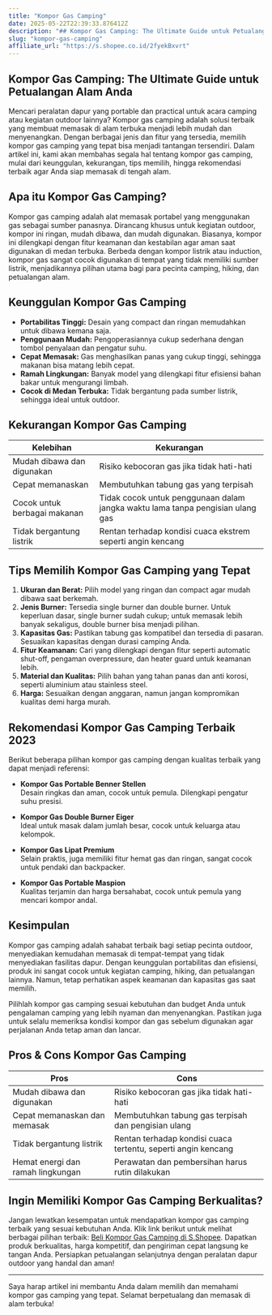 ```yaml
---
title: "Kompor Gas Camping"
date: 2025-05-22T22:39:33.876412Z
description: "## Kompor Gas Camping: The Ultimate Guide untuk Petualangan Alam Anda..."
slug: "kompor-gas-camping"
affiliate_url: "https://s.shopee.co.id/2fyekBxvrt"
---
```

## Kompor Gas Camping: The Ultimate Guide untuk Petualangan Alam Anda

Mencari peralatan dapur yang portable dan practical untuk acara camping atau kegiatan outdoor lainnya? Kompor gas camping adalah solusi terbaik yang membuat memasak di alam terbuka menjadi lebih mudah dan menyenangkan. Dengan berbagai jenis dan fitur yang tersedia, memilih kompor gas camping yang tepat bisa menjadi tantangan tersendiri. Dalam artikel ini, kami akan membahas segala hal tentang kompor gas camping, mulai dari keunggulan, kekurangan, tips memilih, hingga rekomendasi terbaik agar Anda siap memasak di tengah alam.

## Apa itu Kompor Gas Camping?

Kompor gas camping adalah alat memasak portabel yang menggunakan gas sebagai sumber panasnya. Dirancang khusus untuk kegiatan outdoor, kompor ini ringan, mudah dibawa, dan mudah digunakan. Biasanya, kompor ini dilengkapi dengan fitur keamanan dan kestabilan agar aman saat digunakan di medan terbuka. Berbeda dengan kompor listrik atau induction, kompor gas sangat cocok digunakan di tempat yang tidak memiliki sumber listrik, menjadikannya pilihan utama bagi para pecinta camping, hiking, dan petualangan alam.

## Keunggulan Kompor Gas Camping

- **Portabilitas Tinggi:** Desain yang compact dan ringan memudahkan untuk dibawa kemana saja.
- **Penggunaan Mudah:** Pengoperasiannya cukup sederhana dengan tombol penyalaan dan pengatur suhu.
- **Cepat Memasak:** Gas menghasilkan panas yang cukup tinggi, sehingga makanan bisa matang lebih cepat.
- **Ramah Lingkungan:** Banyak model yang dilengkapi fitur efisiensi bahan bakar untuk mengurangi limbah.
- **Cocok di Medan Terbuka:** Tidak bergantung pada sumber listrik, sehingga ideal untuk outdoor.

## Kekurangan Kompor Gas Camping

| Kelebihan | Kekurangan |
|------------|--------------|
| Mudah dibawa dan digunakan | Risiko kebocoran gas jika tidak hati-hati |
| Cepat memanaskan | Membutuhkan tabung gas yang terpisah |
| Cocok untuk berbagai makanan | Tidak cocok untuk penggunaan dalam jangka waktu lama tanpa pengisian ulang gas |
| Tidak bergantung listrik | Rentan terhadap kondisi cuaca ekstrem seperti angin kencang |

## Tips Memilih Kompor Gas Camping yang Tepat

1. **Ukuran dan Berat:** Pilih model yang ringan dan compact agar mudah dibawa saat berkemah.
2. **Jenis Burner:** Tersedia single burner dan double burner. Untuk keperluan dasar, single burner sudah cukup; untuk memasak lebih banyak sekaligus, double burner bisa menjadi pilihan.
3. **Kapasitas Gas:** Pastikan tabung gas kompatibel dan tersedia di pasaran. Sesuaikan kapasitas dengan durasi camping Anda.
4. **Fitur Keamanan:** Cari yang dilengkapi dengan fitur seperti automatic shut-off, pengaman overpressure, dan heater guard untuk keamanan lebih.
5. **Material dan Kualitas:** Pilih bahan yang tahan panas dan anti korosi, seperti aluminium atau stainless steel.
6. **Harga:** Sesuaikan dengan anggaran, namun jangan kompromikan kualitas demi harga murah.

## Rekomendasi Kompor Gas Camping Terbaik 2023

Berikut beberapa pilihan kompor gas camping dengan kualitas terbaik yang dapat menjadi referensi:

- **Kompor Gas Portable Benner Stellen**  
Desain ringkas dan aman, cocok untuk pemula. Dilengkapi pengatur suhu presisi.

- **Kompor Gas Double Burner Eiger**  
Ideal untuk masak dalam jumlah besar, cocok untuk keluarga atau kelompok.

- **Kompor Gas Lipat Premium**  
Selain praktis, juga memiliki fitur hemat gas dan ringan, sangat cocok untuk pendaki dan backpacker.

- **Kompor Gas Portable Maspion**  
Kualitas terjamin dan harga bersahabat, cocok untuk pemula yang mencari kompor andal.

## Kesimpulan

Kompor gas camping adalah sahabat terbaik bagi setiap pecinta outdoor, menyediakan kemudahan memasak di tempat-tempat yang tidak menyediakan fasilitas dapur. Dengan keunggulan portabilitas dan efisiensi, produk ini sangat cocok untuk kegiatan camping, hiking, dan petualangan lainnya. Namun, tetap perhatikan aspek keamanan dan kapasitas gas saat memilih.

Pilihlah kompor gas camping sesuai kebutuhan dan budget Anda untuk pengalaman camping yang lebih nyaman dan menyenangkan. Pastikan juga untuk selalu memeriksa kondisi kompor dan gas sebelum digunakan agar perjalanan Anda tetap aman dan lancar.

## Pros & Cons Kompor Gas Camping

| **Pros** | **Cons** |
|---|---|
| Mudah dibawa dan digunakan | Risiko kebocoran gas jika tidak hati-hati |
| Cepat memanaskan dan memasak | Membutuhkan tabung gas terpisah dan pengisian ulang |
| Tidak bergantung listrik | Rentan terhadap kondisi cuaca tertentu, seperti angin kencang |
| Hemat energi dan ramah lingkungan | Perawatan dan pembersihan harus rutin dilakukan |

## Ingin Memiliki Kompor Gas Camping Berkualitas?

Jangan lewatkan kesempatan untuk mendapatkan kompor gas camping terbaik yang sesuai kebutuhan Anda. Klik link berikut untuk melihat berbagai pilihan terbaik: [Beli Kompor Gas Camping di S.Shopee](https://s.shopee.co.id/2fyekBxvrt). Dapatkan produk berkualitas, harga kompetitif, dan pengiriman cepat langsung ke tangan Anda. Persiapkan petualangan selanjutnya dengan peralatan dapur outdoor yang handal dan aman!

---

Saya harap artikel ini membantu Anda dalam memilih dan memahami kompor gas camping yang tepat. Selamat berpetualang dan memasak di alam terbuka!